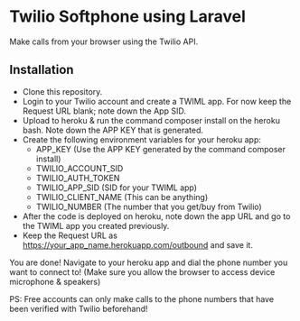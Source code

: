 # Twilio Softphone using Laravel

Make calls from your browser using the Twilio API.

## Installation
* Clone this repository.
* Login to your Twilio account and create a TWIML app. For now keep the Request URL blank; note down the App SID.	
* Upload to heroku & run the command composer install on the heroku bash. Note down the APP KEY that is generated.
* Create the following environment variables for your heroku app:
	* APP_KEY (Use the APP KEY generated by the command composer install)	
	* TWILIO_ACCOUNT_SID
	* TWILIO_AUTH_TOKEN
	* TWILIO_APP_SID (SID for your TWIML app)
	* TWILIO_CLIENT_NAME (This can be anything)
	* TWILIO_NUMBER (The number that you get/buy from Twilio)
* After the code is deployed on heroku, note down the app URL and go to the TWIML app you created previously.
* Keep the Request URL as https://your_app_name.herokuapp.com/outbound and save it.

You are done! Navigate to your heroku app and dial the phone number you want to connect to! (Make sure you allow the browser to access device microphone & speakers)

PS: Free accounts can only make calls to the phone numbers that have been verified with Twilio beforehand!